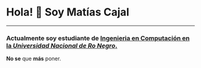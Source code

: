 # Hola!  :wave: Soy Matías Cajal

---

### Actualmente soy estudiante de [Ingenieria en Computación en la *Universidad Nacional de Ro Negro*.](https://www.unrn.edu.ar/carreras/Ingenieria-en-Computacion-78)

**No se** que **más** poner.



